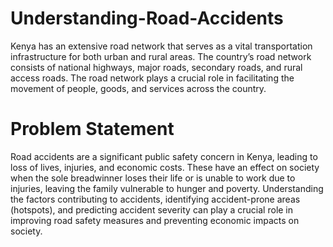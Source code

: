 # Understanding-Road-Accidents
Kenya has an extensive road network that serves as a vital transportation infrastructure for both urban and rural areas. The country’s road network consists of national highways, major roads, secondary roads, and rural access roads. The road network plays a crucial role in facilitating the movement of people, goods, and services across the country.

# Problem Statement
Road accidents are a significant public safety concern in Kenya, leading to loss of lives, injuries, and economic costs. These have an effect on society when the sole breadwinner loses their life or is unable to work due to injuries, leaving the family vulnerable to hunger and poverty. Understanding the factors contributing to accidents, identifying accident-prone areas (hotspots), and predicting accident severity can play a crucial role in improving road safety measures and preventing economic impacts on society. 
